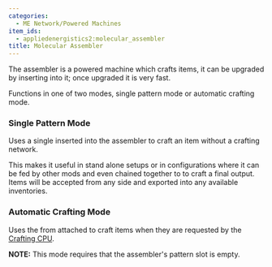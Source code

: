 ```yaml
---
categories:
  - ME Network/Powered Machines
item_ids:
  - appliedenergistics2:molecular_assembler
title: Molecular Assembler
---
```


The assembler is a powered machine which crafts items, it can be upgraded by
inserting <ItemLink id="appliedenergistics2:speed_card"/> into it;
once upgraded it is very fast.

Functions in one of two modes, single pattern mode or automatic crafting mode.

### Single Pattern Mode

Uses a single <ItemLink id="appliedenergistics2:crafting_pattern"/> inserted into the assembler to craft an item
without a crafting network.

This makes it useful in stand alone setups or in configurations where it can
be fed by other mods and even chained together to to craft a final output.
Items will be accepted from any side and exported into any available
inventories.

### Automatic Crafting Mode

Uses the <ItemLink id="appliedenergistics2:crafting_pattern"/>
from attached <ItemLink id="appliedenergistics2:pattern_provider"/> to craft items when they are
requested by the [Crafting CPU](../../auto-crafting.md).

**NOTE:** This mode requires that the assembler's pattern slot is empty.

<RecipeFor id="appliedenergistics2:molecular_assembler" />

